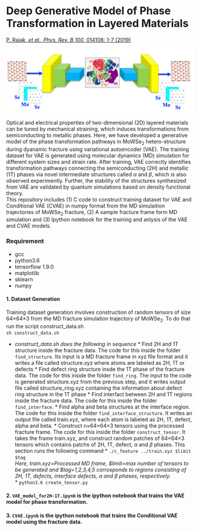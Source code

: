 # Deep Generative Model of Phase Transformation in Layered Materials

[P. Rajak, *et al.*, *Phys. Rev. B 100*, 014108: 1-7 (2019)](https://journals.aps.org/prb/abstract/10.1103/PhysRevB.100.014108)

<img src="Highlight_Figure.png" width="545.6" height="192.8" align="right">

Optical and electrical properties of two-dimensional (2D) layered materials can be tuned by mechanical straining, which induces transformations from semiconducting to metallic phases. Here, we have developed a generative model of the phase transformation pathways in MoWSe<sub>2</sub> hetero-structure during  dyanamic fracture using variational autoencoder (VAE). The training dataset for VAE is generated using molecular dynamics (MD) simulation for different system sizes and strain rate. After training, VAE correctly identifies transformation pathways connecting the semiconducting (2H) and metallic (1T) phases via novel intermediate structures called _&alpha;_ and _&beta;_, which is also observed experimently.  Further, the stability of the structures synthesized from VAE are validated by quantum simulations based on density functional theory.</br>
This repository includes (1) C code to construct training dataset for VAE and Conditional VAE (CVAE) in numpy format from the MD simulaition trajectories of MoWSe<sub>2</sub>  fracture, (2) A sample fracture frame form MD simulation and (3) Ipython notebook for the training and anlysis of the VAE and CVAE models. </br>

### Requirement
   - gcc
   - python3.6
   - tensorflow 1.9.0
   - matplotlib
   - sklearn
   - numpy
#### 1. Dataset Generation 
Training dataset generation involves construction of random tensors of size 64&times;64&times;3 from the MD fracture simulation trajectory of MoWSe<sub>2</sub>. To do that run the script construct_data.sh</br> 
        ```sh construct_data.sh```
   
* *construct_data.sh does the following in sequence* 
      * Find 2H and 1T  structure inside the fracture data. The code for this inside the folder  `find_structure`. Its input is a MD fracture frame in xyz file format and it writes a file called structure.xyz where atoms are labeled as 2H, 1T or defects
      * Find defect ring structure insde the 1T phase of the fracture data. The code for this inside the folder `find_ring`. The input to the code is generated structure.xyz from the previous step, and it writes output file called structure_ring.xyz containing the information about defect ring structure in the 1T phase
      * Find interfact between 2H and 1T regions inside the fracture data. The code for this inside the folder `find_interface`. 
      * Find alpha and beta structures at the interface region. The code for this inside the folder `find_interface_structure`. It writes an output file called train.xyz, where each atom is labeled as 2H, 1T, defect, alpha and beta.
      * Construct  n&times;64&times;64&times;3 tensors using the processed fracture frame. The code for this inside the folder `construct_tensor`. It takes the frame train.xyz, and construct random patches of 64&times;64&times;3 tensors which contains patchs of 2H, 1T, defect,  _&alpha;_ and _&beta;_ phases. This section runs the following command 
           * ```./c_feature ../train.xyz $limit $tag``` </br>  *Here, train.xyz=Processed MD frame, $limit=max number of tensors to be generated and $tag=1,2,3,4,5 corrosponds to regions consisting of 2H, 1T, defects, interface defects, _&alpha;_ and _&beta;_ phases, respectively.* </br>
           * ```python3.6 create_tensor.py```

#### 2. ```VAE_model_for2H-1T.ipynb``` is the ipython notebook that trains the VAE model for phase transformation.

#### 3. ```CVAE.ipynb``` is the ipython notebook that trains the Conditional VAE model using the fracture data.

